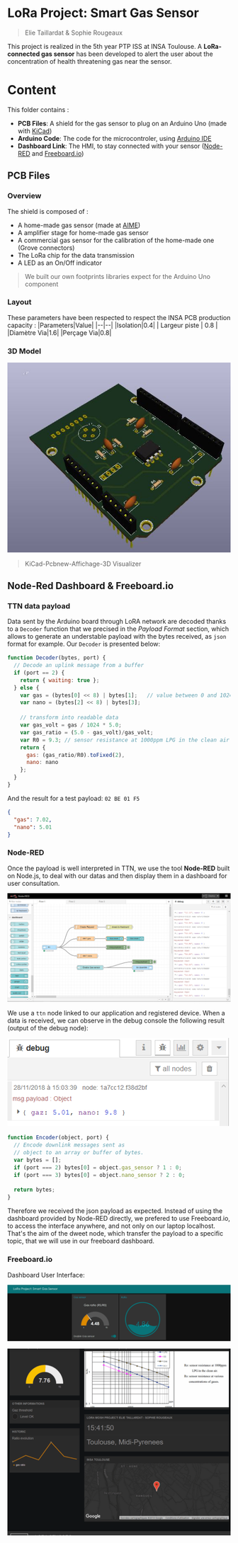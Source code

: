
# LoRa Project: Smart Gas Sensor
> Elie Taillardat & Sophie Rougeaux

This project is realized in the 5th year PTP ISS at INSA Toulouse.
A **LoRa-connected gas sensor** has been developed to alert the user about the concentration of health threatening gas near the sensor.

# Content

This folder contains :
- **PCB Files**: A shield for the gas sensor to plug on an Arduino Uno (made with [KiCad](http://kicad-pcb.org/))
- **Arduino Code**: The code for the microcontroler, using [Arduino IDE](https://www.arduino.cc/en/Main/Software)
- **Dashboard Link**: The HMI, to stay connected with your sensor ([Node-RED](https://nodered.org/) and [Freeboard.io](https://freeboard.io/))


## PCB Files
### Overview
The shield is composed of :
- A home-made gas sensor (made at [AIME](https://www.aime-toulouse.fr/cmsms/index.php))
- A amplifier stage for home-made gas sensor
- A commercial gas sensor for the calibration of the home-made one (Grove connectors)
- The LoRa chip for the data transmission
- A LED as an On/Off indicator

> We built our own footprints libraries expect for the Arduino Uno component

### Layout
These parameters have been respected to respect the INSA PCB production capacity :
|Parameters|Value|
|--|--|
|Isolation|0.4|
| Largeur piste | 0.8 |
|Diamètre Via|1.6|
|Perçage Via|0.8|

### 3D Model

![](./assets/3D.JPG)

> KiCad-Pcbnew-Affichage-3D Visualizer

## Node-Red Dashboard & Freeboard.io
### TTN data payload
Data sent by the Arduino board through LoRA network are decoded thanks to a ```Decoder``` function that we precised in the *Payload Format* section, which allows to generate an understable payload with the bytes received, as ```json``` format for example.
Our ```Decoder``` is presented below:
```javascript
function Decoder(bytes, port) {
  // Decode an uplink message from a buffer
  if (port == 2) {
    return { waiting: true };
  } else {
    var gas = (bytes[0] << 8) | bytes[1];   // value between 0 and 1024
    var nano = (bytes[2] << 8) | bytes[3];
    
    // transform into readable data
    var gas_volt = gas / 1024 * 5.0;
    var gas_ratio = (5.0 - gas_volt)/gas_volt;
    var R0 = 9.3; // sensor resistance at 1000ppm LPG in the clean air
    return {
      gas: (gas_ratio/R0).toFixed(2),
      nano: nano
    };
  }
}
```
And the result for a test payload: ``` 02 BE 01 F5 ```
```json
{
  "gas": 7.02,
  "nano": 5.01
}
```

### Node-RED
Once the payload is well interpreted in TTN, we use the tool **Node-RED** built on Node.js, to deal with our datas and then display them in a dashboard for user consultation.

![](./assets/node-red.png)

We use a ``` ttn ``` node linked to our application and registered device. When a data is received, we can observe in the debug console the following result (output of the debug node):

![](./assets/debug-node-red.png)
```javascript
function Encoder(object, port) {
  // Encode downlink messages sent as
  // object to an array or buffer of bytes.
  var bytes = [];
  if (port === 2) bytes[0] = object.gas_sensor ? 1 : 0;
  if (port === 3) bytes[0] = object.nano_sensor ? 2 : 0;

  return bytes;
}
```
Therefore we received the json payload as expected. Instead of using the dashboard provided by Node-RED directly, we prefered to use Freeboard.io, to access the interface anywhere, and not only on our laptop localhost.
That's the aim of the dweet node, which transfer the payload to a specific topic, that we will use in our freeboard dashboard.

### Freeboard.io
Dashboard User Interface:

![](./assets/dashboard.gif)

![](./assets/freeboard.gif)

